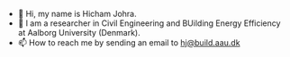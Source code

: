 - 👋 Hi, my name is Hicham Johra.
- 👀 I am a researcher in Civil Engineering and BUilding Energy Efficiency at Aalborg University (Denmark).
- 📫 How to reach me by sending an email to hj@build.aau.dk
